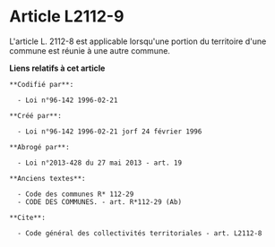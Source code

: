 # Article L2112-9

L'article L. 2112-8 est applicable lorsqu'une portion du territoire d'une commune est réunie à une autre commune.

**Liens relatifs à cet article**

	**Codifié par**:

	  - Loi n°96-142 1996-02-21

	**Créé par**:

	  - Loi n°96-142 1996-02-21 jorf 24 février 1996

	**Abrogé par**:

	  - Loi n°2013-428 du 27 mai 2013 - art. 19

	**Anciens textes**:

	  - Code des communes R* 112-29
	  - CODE DES COMMUNES. - art. R*112-29 (Ab)

	**Cite**:

	  - Code général des collectivités territoriales - art. L2112-8
